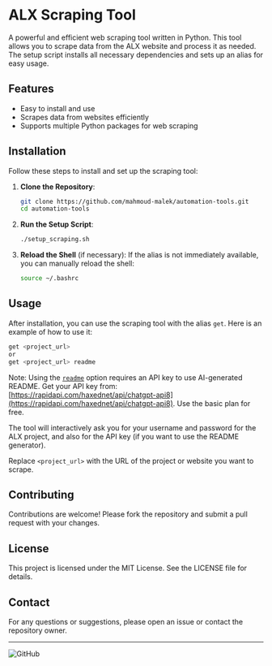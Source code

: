 # ALX Scraping Tool

A powerful and efficient web scraping tool written in Python. This tool allows you to scrape data from the ALX website and process it as needed. The setup script installs all necessary dependencies and sets up an alias for easy usage.

## Features

- Easy to install and use
- Scrapes data from websites efficiently
- Supports multiple Python packages for web scraping

## Installation

Follow these steps to install and set up the scraping tool:

1. **Clone the Repository**:
   ```sh
   git clone https://github.com/mahmoud-malek/automation-tools.git
   cd automation-tools
   ```

2. **Run the Setup Script**:
   ```sh
   ./setup_scraping.sh
   ```

3. **Reload the Shell** (if necessary):
   If the alias is not immediately available, you can manually reload the shell:
   ```sh
   source ~/.bashrc
   ```

## Usage

After installation, you can use the scraping tool with the alias `get`. Here is an example of how to use it:

```sh
get <project_url>
or 
get <project_url> readme
```

Note: Using the [`readme`](command:_github.copilot.openSymbolFromReferences?%5B%22readme%22%2C%5B%7B%22uri%22%3A%7B%22%24mid%22%3A1%2C%22fsPath%22%3A%22%2Fhome%2Fmahmoudmalek%2Fautomation-tools%2FREADME.md%22%2C%22external%22%3A%22file%3A%2F%2F%2Fhome%2Fmahmoudmalek%2Fautomation-tools%2FREADME.md%22%2C%22path%22%3A%22%2Fhome%2Fmahmoudmalek%2Fautomation-tools%2FREADME.md%22%2C%22scheme%22%3A%22file%22%7D%2C%22pos%22%3A%7B%22line%22%3A39%2C%22character%22%3A18%7D%7D%5D%5D "Go to definition") option requires an API key to use AI-generated README. Get your API key from: [https://rapidapi.com/haxednet/api/chatgpt-api8](https://rapidapi.com/haxednet/api/chatgpt-api8). Use the basic plan for free.

The tool will interactively ask you for your username and password for the ALX project, and also for the API key (if you want to use the README generator).

Replace `<project_url>` with the URL of the project or website you want to scrape.

## Contributing

Contributions are welcome! Please fork the repository and submit a pull request with your changes.

## License

This project is licensed under the MIT License. See the LICENSE file for details.

## Contact

For any questions or suggestions, please open an issue or contact the repository owner.

---

![GitHub](https://img.icons8.com/ios-filled/50/000000/github.png)